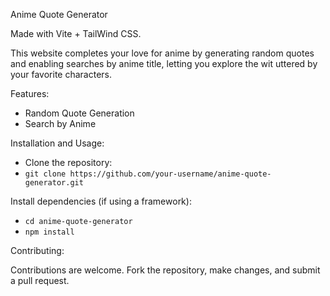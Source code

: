 Anime Quote Generator

Made with Vite + TailWind CSS.

This website completes your love for anime by generating random quotes and enabling searches by anime title, letting you explore the wit uttered by your favorite characters.

Features:

  *  Random Quote Generation
  *  Search by Anime

Installation and Usage:
 -  Clone the repository:
 - `git clone https://github.com/your-username/anime-quote-generator.git`

Install dependencies (if using a framework):

 - `cd anime-quote-generator`
 - `npm install`

Contributing:

Contributions are welcome. Fork the repository, make changes, and submit a pull request.

